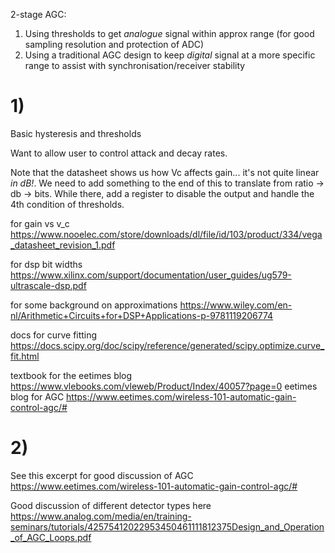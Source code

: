 2-stage AGC:
  1) Using thresholds to get *analogue* signal within approx range (for good sampling resolution and protection of ADC)
  2) Using a traditional AGC design to keep *digital* signal at a more specific range to assist with synchronisation/receiver stability
  
# 1)

Basic hysteresis and thresholds

Want to allow user to control attack and decay rates.

Note that the datasheet shows us how Vc affects gain... it's not quite linear
*in dB!*. We need to add something to the end of this to translate from ratio ->
db -> bits. While there, add a register to disable the output and handle the 4th
condition of thresholds.

for gain vs v_c
https://www.nooelec.com/store/downloads/dl/file/id/103/product/334/vega_datasheet_revision_1.pdf

for dsp bit widths https://www.xilinx.com/support/documentation/user_guides/ug579-ultrascale-dsp.pdf

for some background on approximations https://www.wiley.com/en-nl/Arithmetic+Circuits+for+DSP+Applications-p-9781119206774

docs for curve fitting https://docs.scipy.org/doc/scipy/reference/generated/scipy.optimize.curve_fit.html

textbook for the eetimes blog https://www.vlebooks.com/vleweb/Product/Index/40057?page=0
eetimes blog for AGC https://www.eetimes.com/wireless-101-automatic-gain-control-agc/#

# 2)

See this excerpt for good discussion of AGC https://www.eetimes.com/wireless-101-automatic-gain-control-agc/#

Good discussion of different detector types here https://www.analog.com/media/en/training-seminars/tutorials/42575412022953450461111812375Design_and_Operation_of_AGC_Loops.pdf
